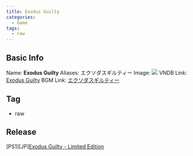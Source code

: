 ```yaml
---
title: Exodus Guilty
categories:
  - Game
tags:
  - raw
---
```

## Basic Info

Name: **Exodus Guilty**
Aliases: エクソダスギルティー
Image: ![](https://s2.vndb.org/cv/94/22694.jpg)
VNDB Link: [Exodus Guilty](https://vndb.org/v172)
BGM Link: [エクソダスギルティー](https://bangumi.tv/subject/99011)

## Tag

 - raw

## Release

\[PS1\]\[JP\][Exodus Guilty - Limited Edition](../../r/r12899/)